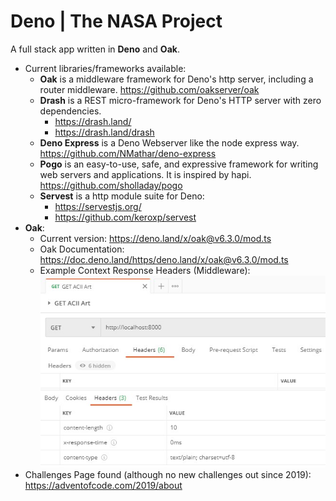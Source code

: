 # Deno | The NASA Project

A full stack app written in **Deno** and **Oak**.

- Current libraries/frameworks available:
  - **Oak** is a middleware framework for Deno's http server, including a router middleware. https://github.com/oakserver/oak
  - **Drash** is a REST micro-framework for Deno's HTTP server with zero dependencies.
    - https://drash.land/
    - https://drash.land/drash
  - **Deno Express** is a Deno Webserver like the node express way. https://github.com/NMathar/deno-express
  - **Pogo** is an easy-to-use, safe, and expressive framework for writing web servers and applications. It is inspired by hapi. https://github.com/sholladay/pogo
  - **Servest** is a http module suite for Deno:
    - https://servestjs.org/
    - https://github.com/keroxp/servest
- **Oak**:
  - Current version: https://deno.land/x/oak@v6.3.0/mod.ts
  - Oak Documentation: https://doc.deno.land/https/deno.land/x/oak@v6.3.0/mod.ts
  - Example Context Response Headers (Middleware):
    ![contextHeaders](images/contextHeaders.jpg)
- Challenges Page found (although no new challenges out since 2019): https://adventofcode.com/2019/about
